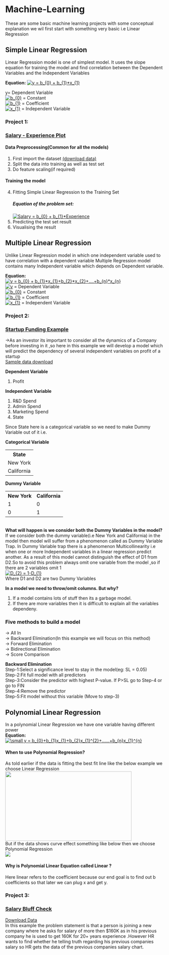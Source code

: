 # Machine-Learning
These are some basic machine learning projects with some conceptual explanation we wil first start with something very basic i.e Linear Regression
## Simple Linear Regression
Linear Regression model is one of simplest model. It uses the slope equation for training the model and find correlation between the Dependent Variables and  the Independent Variables 

<b>Equation:</b>
<a href="https://www.codecogs.com/eqnedit.php?latex=y&space;=&space;b_{0}&space;&plus;&space;b_{1}*x_{1}" target="_blank"><img src="https://latex.codecogs.com/gif.latex?y&space;=&space;b_{0}&space;&plus;&space;b_{1}*x_{1}" title="y = b_{0} + b_{1}*x_{1}" /></a>

y= Dependent Variable <br>
<a href="https://www.codecogs.com/eqnedit.php?latex=b_{0}" target="_blank"><img src="https://latex.codecogs.com/gif.latex?b_{0}" title="b_{0}" /></a> = Constant <br>
<a href="https://www.codecogs.com/eqnedit.php?latex=b_{1}" target="_blank"><img src="https://latex.codecogs.com/gif.latex?b_{1}" title="b_{1}" /></a> = Coefficient <br>
<a href="https://www.codecogs.com/eqnedit.php?latex=b_{1}" target="_blank"><img src="https://latex.codecogs.com/gif.latex?b_{1}" title="x_{1}" /></a> = Independent Variable <br>

### Project 1:
### [Salary - Experience Plot](https://github.com/apul1421/Machine-Learning-/blob/master/linear_regressionpractice.py)
#### Data Preprocessing(Common for all the  models) 
1. First import the dataset [(download data)](https://github.com/apul1421/Machine-Learning-/blob/master/Salary_Data.csv)
2. Split the data into training as well as test set
3. Do feature scaling(if required)

#### Training the model 
4. Fitting Simple Linear Regression to the Training Set 
   ##### Equation of the problem set:<br>
   <a href="https://www.codecogs.com/eqnedit.php?latex=Salary&space;=&space;b_{0}&space;&plus;&space;b_{1}*Experience" target="_blank"><img src="https://latex.codecogs.com/gif.latex?Salary&space;=&space;b_{0}&space;&plus;&space;b_{1}*Experience" title="Salary = b_{0} + b_{1}*Experience" /></a>
5. Predicting the test set result 
6. Visualising the result

## Multiple Linear Regression
Unlike Linear Regression model in which one independent variable used to have correlation with a dependent variable Multiple Regression model contains many Independent variable which depends on Dependent variable.<br>

<b>Equation:</b><br>
<a href="https://www.codecogs.com/eqnedit.php?latex=y&space;=&space;b_{0}&space;&plus;&space;b_{1}*x_{1}&plus;b_{2}*x_{2}&plus;....&plus;b_{n}*x_{n}" target="_blank"><img src="https://latex.codecogs.com/gif.latex?y&space;=&space;b_{0}&space;&plus;&space;b_{1}*x_{1}&plus;b_{2}*x_{2}&plus;....&plus;b_{n}*x_{n}" title="y = b_{0} + b_{1}*x_{1}+b_{2}*x_{2}+....+b_{n}*x_{n}" /></a>
<br>
<a href="https://www.codecogs.com/eqnedit.php?latex=y" target="_blank"><img src="https://latex.codecogs.com/gif.latex?y" title="y" /></a> = Dependent Variable <br>
<a href="https://www.codecogs.com/eqnedit.php?latex=b_{0}" target="_blank"><img src="https://latex.codecogs.com/gif.latex?b_{0}" title="b_{0}" /></a> = Constant <br>
<a href="https://www.codecogs.com/eqnedit.php?latex=b_{1}" target="_blank"><img src="https://latex.codecogs.com/gif.latex?b_{1}" title="b_{1}" /></a> = Coefficient <br>
<a href="https://www.codecogs.com/eqnedit.php?latex=b_{1}" target="_blank"><img src="https://latex.codecogs.com/gif.latex?b_{1}" title="x_{1}" /></a> = Independent Variable <br>

### Project 2:
### [Startup Funding Example](https://github.com/apul1421/Machine-Learning-/blob/master/multiple_linear_regression_practice.py)
->As an investor its important to consider all the dynamics of a Company before investing in it ,so here in this example we will develop a model which will predict the dependency of several independent variables on profit of a startup <br>[Sample data download](https://github.com/apul1421/Machine-Learning-/blob/master/50_Startups.csv)

<b>Dependent Variable</b><br>
1. Profit <br>

<b>Independent Variable </b><br>
1. R&D Spend<br>
2. Admin Spend<br>
3. Marketing Spend<br>
4. State<br>

Since State here is a categorical variable so we need to make Dummy Variable out of it i.e. <br>

<b>Categorical Variable</b>
<table style="width:100%">
  <tr>
    <th>State</th>
  </tr>
  <tr>
    <td>New York</td>
  </tr>
  <tr>
    <td>California</td>
  </tr>
</table>

<b>Dummy Variable</b>
<table style="width:100%">
  <tr>
    <th>New York</th>
    <th>California</th>
  </tr>
  <tr>
    <td>1</td>
    <td>0</td>
  </tr>
  <tr>
    <td>0</td>
    <td>1</td>
  </tr>
</table>
<br>
<b>What will happen is we consider both the Dummy Variables in the model?</b><br>
If we consider both the dummy variable(i.e New York and California) in the model then model will suffer from a phenomenon called as Dummy Variable Trap.
In Dummy Variable trap there is a phenomenon Multicollinearity i.e when one or more Independent variables in a linear regression predict another. As a result of this model cannot distinguish the effect of D1 from D2.So to avoid this problem always omit one variable from the model ,so if there are 2 variables omit 1<br>
<a href="https://www.codecogs.com/eqnedit.php?latex=D_{2}&space;=&space;1-D_{1}" target="_blank"><img src="https://latex.codecogs.com/gif.latex?D_{2}&space;=&space;1-D_{1}" title="D_{2} = 1-D_{1}" /></a><br>
Where D1 and D2 are two Dummy Variables<br>

<b>In a model we need to throw/omit columns. But why?</b><br>
1. If a model contains lots of stuff then its a garbage model.<br>
2. If there are more variables then it is difficult to explain all the variables dependeny.<br>

### Five methods to build a model<br>
-> All In<br>
-> Backward Elimination(In this example we will focus on this method)<br>
-> Forward Elimination<br>
-> Bidirectional Elimination<br>
-> Score Comparison<br> 

<b>Backward Elimination</b><br>
Step-1:Select a significance level to stay in the model(eg: SL = 0.05)<br>
Step-2:Fit full model with all predictors<br>
Step-3:Consider the predictor with highest P-value. If P>SL go to Step-4 or go to FIN<br>
Step-4:Remove the predictor<br>
Step-5:Fit model without this variable (Move to step-3)<br>

## Polynomial Linear Regression
In a polynomial Linear Regression we have one variable having different power<br>
<b>Equation:</b><br>
<a href="http://www.codecogs.com/eqnedit.php?latex=\small&space;y&space;=&space;b_{0}&plus;b_{1}x_{1}&plus;b_{2}x_{1}^{2}&plus;......&plus;b_{n}x_{1}^{n}" target="_blank"><img src="http://latex.codecogs.com/gif.latex?\small&space;y&space;=&space;b_{0}&plus;b_{1}x_{1}&plus;b_{2}x_{1}^{2}&plus;......&plus;b_{n}x_{1}^{n}" title="\small y = b_{0}+b_{1}x_{1}+b_{2}x_{1}^{2}+......+b_{n}x_{1}^{n}" /></a><br>

#### When to use Polynomial Regression?<br>
As told earlier if the data is fitting the best fit line like the below example we choose Linear Regression 
<img src="http://108.61.119.12/wp-content/uploads/2014/05/simple-linear-regression.png" width="400" height="220"><br>
But if the data shows curve effect something like below then we choose Polynomial Regression<br>
<img src="http://www.statisticshowto.com/wp-content/uploads/2015/01/excel-polynomial-regression-300x180.png"><br>

#### Why is Polynomial Linear Equation called Linear ?
Here linear refers to the coefficient because our end goal is to find out b coefficients so that later we can plug x and get y.<br>

### Project 3:
### [Salary Bluff Check](https://github.com/apul1421/Machine-Learning-/blob/master/polynomial_regression_practice.py)<br>
[Download Data](https://github.com/apul1421/Machine-Learning-/blob/master/Position_Salaries.csv)<br>
In this example the problem statement is  that a person is joining a new company where he asks for salary of more then $160K as in his previous company he is used to get 160K for 20+ years experience .However HR wants to find whether he telling truth regarding his previous companies salary so HR gets the data of the previous companies salary chart.<br> 
